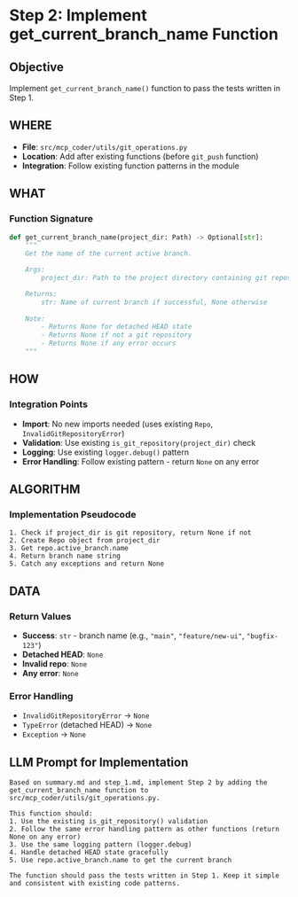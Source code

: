 # Step 2: Implement get_current_branch_name Function

## Objective  
Implement `get_current_branch_name()` function to pass the tests written in Step 1.

## WHERE
- **File**: `src/mcp_coder/utils/git_operations.py`
- **Location**: Add after existing functions (before `git_push` function)
- **Integration**: Follow existing function patterns in the module

## WHAT
### Function Signature
```python
def get_current_branch_name(project_dir: Path) -> Optional[str]:
    """
    Get the name of the current active branch.

    Args:
        project_dir: Path to the project directory containing git repository

    Returns:
        str: Name of current branch if successful, None otherwise
        
    Note:
        - Returns None for detached HEAD state
        - Returns None if not a git repository  
        - Returns None if any error occurs
    """
```

## HOW  
### Integration Points
- **Import**: No new imports needed (uses existing `Repo`, `InvalidGitRepositoryError`)
- **Validation**: Use existing `is_git_repository(project_dir)` check
- **Logging**: Use existing `logger.debug()` pattern  
- **Error Handling**: Follow existing pattern - return `None` on any error

## ALGORITHM
### Implementation Pseudocode
```
1. Check if project_dir is git repository, return None if not
2. Create Repo object from project_dir  
3. Get repo.active_branch.name
4. Return branch name string
5. Catch any exceptions and return None
```

## DATA
### Return Values
- **Success**: `str` - branch name (e.g., `"main"`, `"feature/new-ui"`, `"bugfix-123"`)
- **Detached HEAD**: `None`
- **Invalid repo**: `None` 
- **Any error**: `None`

### Error Handling
- `InvalidGitRepositoryError` → `None`
- `TypeError` (detached HEAD) → `None`  
- `Exception` → `None`

## LLM Prompt for Implementation
```
Based on summary.md and step_1.md, implement Step 2 by adding the get_current_branch_name function to src/mcp_coder/utils/git_operations.py.

This function should:
1. Use the existing is_git_repository() validation
2. Follow the same error handling pattern as other functions (return None on any error)  
3. Use the same logging pattern (logger.debug)
4. Handle detached HEAD state gracefully
5. Use repo.active_branch.name to get the current branch

The function should pass the tests written in Step 1. Keep it simple and consistent with existing code patterns.
```
